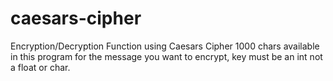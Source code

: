 # caesars-cipher
Encryption/Decryption Function using Caesars Cipher
1000 chars available in this program for the message you want to encrypt, key must be an int not a float or char.
